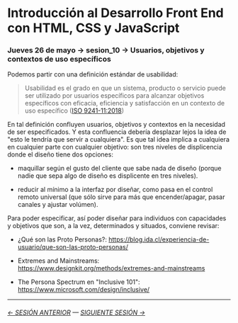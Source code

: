 # Introducción al Desarrollo Front End con HTML, CSS y JavaScript

### Jueves 26 de mayo → sesion_10 → Usuarios, objetivos y contextos de uso específicos

Podemos partir con una definición estándar de usabilidad: 

> Usabilidad es el grado en que un sistema, producto o servicio puede ser utilizado por usuarios específicos para alcanzar objetivos específicos con eficacia, eficiencia y satisfacción en un contexto de uso específico ([ISO 9241-11:2018](https://www.iso.org/obp/ui/#iso:std:iso:9241:-11:ed-2:v1:en))

En tal definición confluyen usuarios, objetivos y contextos en la necesidad de ser especificados. Y esta confluencia debería desplazar lejos la idea de "esto le tendría que servir a cualquiera". Es que tal idea implica a cualquiera en cualquier parte con cualquier objetivo: son tres niveles de displicencia donde el diseño tiene dos opciones: 

- maquillar según el gusto del cliente que sabe nada de diseño (porque nadie que sepa algo de diseño es displicente en tres niveles). 

- reducir al mínimo a la interfaz por diseñar, como pasa en el control remoto universal (que sólo sirve para más que encender/apagar, pasar canales y ajustar volúmen).

Para poder especificar, así poder diseñar para individuos con capacidades y objetivos que son, a la vez, determinados y situados, conviene revisar: 

- ¿Qué son las Proto Personas?: https://blog.ida.cl/experiencia-de-usuario/que-son-las-proto-personas/

- Extremes and Mainstreams: https://www.designkit.org/methods/extremes-and-mainstreams

- The Persona Spectrum en "Inclusive 101": https://www.microsoft.com/design/inclusive/

- - - - - - - 

###### [← SESIÓN ANTERIOR](https://github.com/profesorfaco/front-end/tree/main/sesion_09) — [SIGUIENTE SESIÓN →](https://github.com/profesorfaco/front-end/tree/main/sesion_11)
